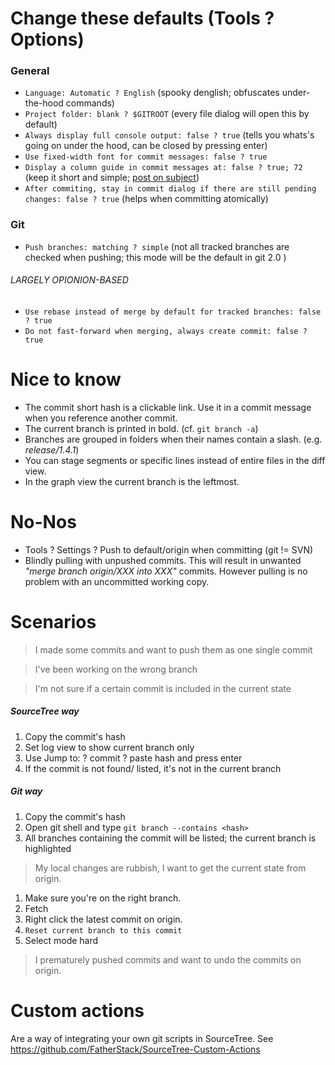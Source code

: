 # Change these defaults (Tools ? Options)

### General

- `Language: Automatic ? English` (spooky denglish; obfuscates under-the-hood commands)
- `Project folder: blank ? $GITROOT` (every file dialog will open this by default)
- `Always display full console output: false ? true`	(tells you whats's going on under the hood, can be closed by pressing enter)
- `Use fixed-width font for commit messages: false ? true`
- `Display a column guide in commit messages at: false ? true; 72` (keep it short and simple; [post on subject](http://tbaggery.com/2008/04/19/a-note-about-git-commit-messages.html))
- `After commiting, stay in commit dialog if there are still pending changes: false ? true` (helps when committing atomically)


### Git
- `Push branches: matching ? simple` (not all tracked branches are checked when pushing; this mode will be the default in git 2.0 )

###### LARGELY OPIONION-BASED
- `Use rebase instead of merge by default for tracked branches: false ? true`
- `Do not fast-forward when merging, always create commit: false ? true`



# Nice to know
- The commit short hash is a clickable link. Use it in a commit message when you reference another commit.
- The current branch is printed in bold. (cf. `git branch -a`)
- Branches are grouped in folders when their names contain a slash. (e.g. *release/1.4.1*)
- You can stage segments or specific lines instead of entire files in the diff view.
- In the graph view the current branch is the leftmost.



# No-Nos
- Tools ? Settings ? Push to default/origin when committing (git != SVN)
- Blindly pulling with unpushed commits. This will result in unwanted *"merge branch origin/XXX into XXX"* commits.
However pulling is no problem with an uncommitted working copy.



# Scenarios

> I made some commits and want to push them as one single commit


> I've been working on the wrong branch


> I'm not sure if a certain commit is included in the current state

##### SourceTree way
1. Copy the commit's hash
2. Set log view to show current branch only
3. Use Jump to: ? commit ? paste hash and press enter
4. If the commit is not found/ listed, it's not in the current branch

##### Git way
1. Copy the commit's hash
2. Open git shell and type `git branch --contains <hash>`
3. All branches containing the commit will be listed; the current branch is highlighted


> My local changes are rubbish, I want to get the current state from origin.
1. Make sure you're on the right branch.
2. Fetch
3. Right click the latest commit on origin.
4. `Reset current branch to this commit`
5. Select mode hard


> I prematurely pushed commits and want to undo the commits on origin.



# Custom actions
Are a way of integrating your own git scripts in SourceTree. See https://github.com/FatherStack/SourceTree-Custom-Actions
